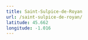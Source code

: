```yaml
---
title: Saint-Sulpice-de-Royan
url: /saint-sulpice-de-royan/
latitude: 45.662
longitude: -1.016
---
```

